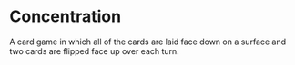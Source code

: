# Concentration
A card game in which all of the cards are laid face down on a surface and two cards are flipped face up over each turn.
